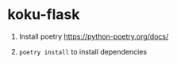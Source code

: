 # koku-flask

1. Install poetry https://python-poetry.org/docs/

1. `poetry install` to install dependencies

